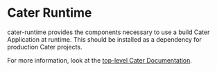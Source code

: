 # Cater Runtime

cater-runtime provides the components necessary to use a build Cater Application at runtime. This should be installed as a dependency for production Cater projects.

For more information, look at the [top-level Cater Documentation](https://github.com/jonathannen/cater).
